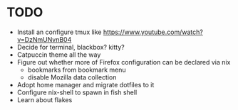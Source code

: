 # TODO

- Install an configure tmux like https://www.youtube.com/watch?v=DzNmUNvnB04
- Decide for terminal, blackbox? kitty?
- Catpuccin theme all the way
- Figure out whether more of Firefox configuration can be declared via nix
  - bookmarks from bookmark menu
  - disable Mozilla data collection
- Adopt home manager and migrate dotfiles to it
- Configure nix-shell to spawn in fish shell
- Learn about flakes

